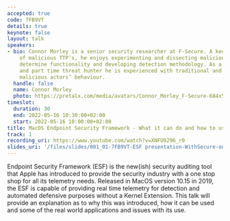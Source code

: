 ```yaml
---
accepted: true
code: 7FB9VT
details: true
keynote: false
layout: talk
speakers:
- bio: Connor Morley is a senior security researcher at F-Secure. A keen investigator
    of malicious TTP’s, he enjoys experimenting and dissecting malicious tools to
    determine functionality and developing detection methodology. As a researcher
    and part time threat hunter he is experienced with traditional and ‘in the wild’
    malicious actors’ behaviour.
  handle: false
  name: Connor Morley
  photo: https://pretalx.com/media/avatars/Connor_Morley_F-Secure-684x513_wkPtGH4.jpeg
timeslot:
  duration: 30
  end: 2022-05-16 10:30:00+02:00
  start: 2022-05-16 10:00:00+02:00
title: MacOS Endpoint Security Framework - What it can do and how to use it
track: 1
recording_uri: https://www.youtube.com/watch?v=XNFU9296_r0
slides_uri: '/files/slides/001_01-7FB9VT-ESF presentation-WithSecure-online.pdf'
---
```


Endpoint Security Framework (ESF) is the new(ish) security auditing tool that Apple has introduced to provide the security industry with a one stop shop for all its telemetry needs.
Released in MacOS version 10.15 in 2019, the ESF is capable of providing real time telemetry for detection and automated defensive purposes without a Kernel Extension.
This talk will provide an explanation as to why this was introduced, how it can be used and some of the real world applications and issues with its use.